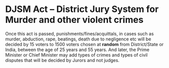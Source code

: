 # DJSM Act – District Jury System for Murder and other violent crimes

Once this act is passed, punishments/fines/acquittals, in cases such as murder, abduction, rape, beatings, death due to negligence etc will be decided by 15 voters to 1500 voters chosen at <b>random</b> from District/State or India, between the age of 25 years and 55 years. And later, the Prime Minister or Chief Minister may add types of crimes and types of civil disputes that will be decided by Jurors and not judges.
